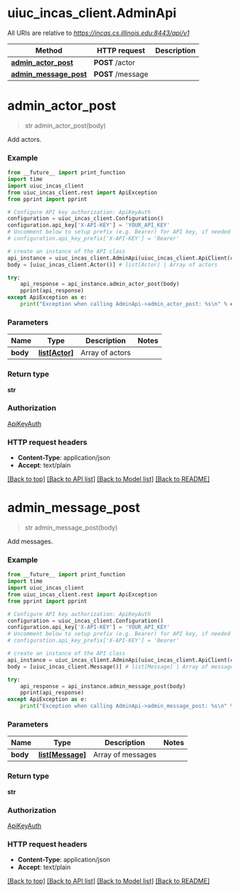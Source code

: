 # uiuc_incas_client.AdminApi

All URIs are relative to *https://incas.cs.illinois.edu:8443/api/v1*

Method | HTTP request | Description
------------- | ------------- | -------------
[**admin_actor_post**](AdminApi.md#admin_actor_post) | **POST** /actor | 
[**admin_message_post**](AdminApi.md#admin_message_post) | **POST** /message | 

# **admin_actor_post**
> str admin_actor_post(body)



Add actors.

### Example
```python
from __future__ import print_function
import time
import uiuc_incas_client
from uiuc_incas_client.rest import ApiException
from pprint import pprint

# Configure API key authorization: ApiKeyAuth
configuration = uiuc_incas_client.Configuration()
configuration.api_key['X-API-KEY'] = 'YOUR_API_KEY'
# Uncomment below to setup prefix (e.g. Bearer) for API key, if needed
# configuration.api_key_prefix['X-API-KEY'] = 'Bearer'

# create an instance of the API class
api_instance = uiuc_incas_client.AdminApi(uiuc_incas_client.ApiClient(configuration))
body = [uiuc_incas_client.Actor()] # list[Actor] | Array of actors

try:
    api_response = api_instance.admin_actor_post(body)
    pprint(api_response)
except ApiException as e:
    print("Exception when calling AdminApi->admin_actor_post: %s\n" % e)
```

### Parameters

Name | Type | Description  | Notes
------------- | ------------- | ------------- | -------------
 **body** | [**list[Actor]**](Actor.md)| Array of actors | 

### Return type

**str**

### Authorization

[ApiKeyAuth](../README.md#ApiKeyAuth)

### HTTP request headers

 - **Content-Type**: application/json
 - **Accept**: text/plain

[[Back to top]](#) [[Back to API list]](../README.md#documentation-for-api-endpoints) [[Back to Model list]](../README.md#documentation-for-models) [[Back to README]](../README.md)

# **admin_message_post**
> str admin_message_post(body)



Add messages.

### Example
```python
from __future__ import print_function
import time
import uiuc_incas_client
from uiuc_incas_client.rest import ApiException
from pprint import pprint

# Configure API key authorization: ApiKeyAuth
configuration = uiuc_incas_client.Configuration()
configuration.api_key['X-API-KEY'] = 'YOUR_API_KEY'
# Uncomment below to setup prefix (e.g. Bearer) for API key, if needed
# configuration.api_key_prefix['X-API-KEY'] = 'Bearer'

# create an instance of the API class
api_instance = uiuc_incas_client.AdminApi(uiuc_incas_client.ApiClient(configuration))
body = [uiuc_incas_client.Message()] # list[Message] | Array of messages

try:
    api_response = api_instance.admin_message_post(body)
    pprint(api_response)
except ApiException as e:
    print("Exception when calling AdminApi->admin_message_post: %s\n" % e)
```

### Parameters

Name | Type | Description  | Notes
------------- | ------------- | ------------- | -------------
 **body** | [**list[Message]**](Message.md)| Array of messages | 

### Return type

**str**

### Authorization

[ApiKeyAuth](../README.md#ApiKeyAuth)

### HTTP request headers

 - **Content-Type**: application/json
 - **Accept**: text/plain

[[Back to top]](#) [[Back to API list]](../README.md#documentation-for-api-endpoints) [[Back to Model list]](../README.md#documentation-for-models) [[Back to README]](../README.md)

